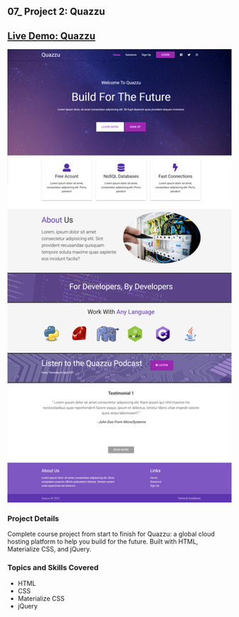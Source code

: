 ## 07_ Project 2: Quazzu

## [Live Demo: Quazzu](https://project-2-quazzu-gdbecker.replit.app/)

!["HomePage"](HomePage.png)

### Project Details

Complete course project from start to finish for Quazzu: a global cloud hosting platform to help you build for the future. Built with HTML, Materialize CSS, and jQuery. 

### Topics and Skills Covered

- HTML
- CSS
- Materialize CSS
- jQuery